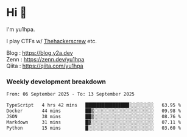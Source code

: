 # Hi 👋

I'm yu1hpa.

I play CTFs w/ [Thehackerscrew](https://www.thehackerscrew.team/) etc.

Blog : https://blog.y2a.dev  
Zenn : https://zenn.dev/yu1hpa  
Qiita : https://qiita.com/yu1hpa  

### Weekly development breakdown

<!--START_SECTION:waka-->

```txt
From: 06 September 2025 - To: 13 September 2025

TypeScript   4 hrs 42 mins   ████████████████░░░░░░░░░   63.95 %
Docker       44 mins         ██▒░░░░░░░░░░░░░░░░░░░░░░   09.98 %
JSON         38 mins         ██▒░░░░░░░░░░░░░░░░░░░░░░   08.76 %
Markdown     31 mins         █▓░░░░░░░░░░░░░░░░░░░░░░░   07.11 %
Python       15 mins         █░░░░░░░░░░░░░░░░░░░░░░░░   03.60 %
```

<!--END_SECTION:waka-->

